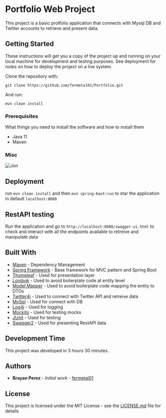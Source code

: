# Portfolio Web Project

This project is a basic protfolio application that connects with Mysql DB and Twitter accounts to retrieve and present data.

## Getting Started

These instructions will get you a copy of the project up and running on your local machine for development and testing purposes. See deployment for notes on how to deploy the project on a live system.

Clone the repository with:

```
git clone https://github.com/fermetal01/Portfolio.git
```
And run:
```
mvn clean install
```


### Prerequisites

What things you need to install the software and how to install them
- Java 11
- Maven

### Misc

![Jon](https://user-images.githubusercontent.com/17125357/79713707-3be73400-8294-11ea-87fb-a562e4c45908.PNG)


## Deployment

run `mvn clean install` and then `mvn spring-boot:run` to star the application in default `localhost:8080`

## RestAPI testing

Run the application and go to `http://localhost:8080/swagger-ui.html` to check and interact with all the endpoints available to retreive and manipulate data

## Built With

* [Maven](https://maven.apache.org/) - Dependency Management
* [Spring Framework](https://spring.io/) - Base framework for MVC pattern and Spring Boot
* [Thymeleaf](https://www.thymeleaf.org/) - Used for presentation layer
* [Lombok](https://projectlombok.org/) - Used to avoid boilerplate code at entity level
* [Model Mapper](http://modelmapper.org/) - Used to avoid boilerplate code mapping the entity to DTOs
* [Twitter4j](http://twitter4j.org/en/) - Used to connect with Twitter API and retreive data
* [MySql](https://www.mysql.com/) - Used for connect with DB
* [Log4j](https://logging.apache.org/log4j/2.x/) - Used for logging
* [Mockito](https://site.mockito.org/) - Used for testing mocks
* [JUnit](https://junit.org/junit5/) - Used for testing
* [Swagger2](https://junit.org/junit5/) - Used for presenting RestAPI data

## Development Time

This project was developed in 3 hours 30 minutes.

## Authors

* **Brayan Perez** - *Initial work* - [fermetal01](https://github.com/fermetal01)

## License

This project is licensed under the MIT License - see the [LICENSE.md](LICENSE.md) file for details
